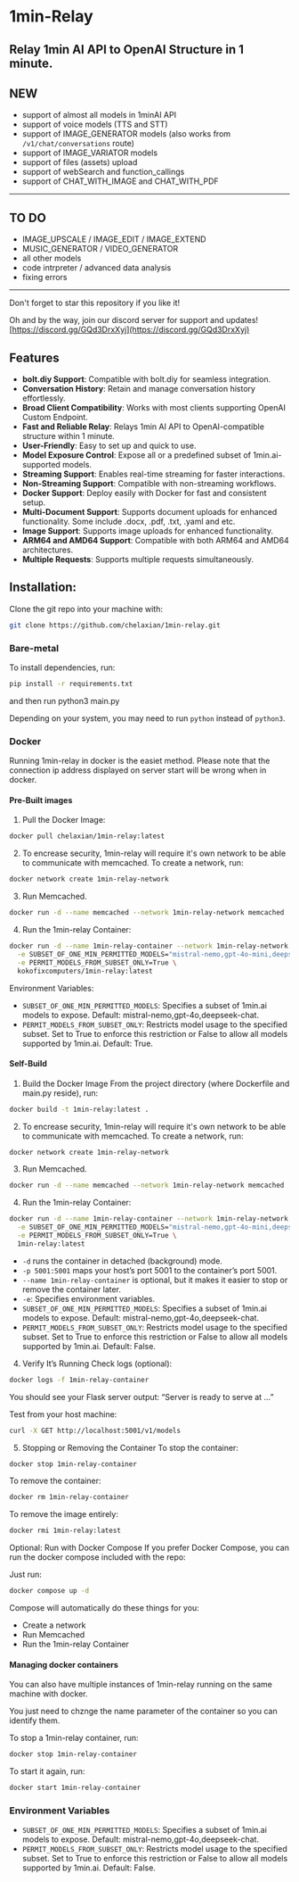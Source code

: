 # 1min-Relay
Relay 1min AI API to OpenAI Structure in 1 minute.
---
## NEW

- support of almost all models in 1minAI API
- support of voice models (TTS and STT)
- support of IMAGE_GENERATOR models (also works from `/v1/chat/conversations` route)
- support of IMAGE_VARIATOR models
- support of files (assets) upload
- support of webSearch and function_callings
- support of CHAT_WITH_IMAGE and CHAT_WITH_PDF
---
## TO DO
- IMAGE_UPSCALE / IMAGE_EDIT / IMAGE_EXTEND
- MUSIC_GENERATOR / VIDEO_GENERATOR
- all other models
- code intrpreter / advanced data analysis
- fixing errors
---
Don't forget to star this repository if you like it! 

Oh and by the way, join our discord server for support and updates!
[https://discord.gg/GQd3DrxXyj](https://discord.gg/GQd3DrxXyj)

## Features
- **bolt.diy Support**: Compatible with bolt.diy for seamless integration.
- **Conversation History**: Retain and manage conversation history effortlessly.
- **Broad Client Compatibility**: Works with most clients supporting OpenAI Custom Endpoint.
- **Fast and Reliable Relay**: Relays 1min AI API to OpenAI-compatible structure within 1 minute.
- **User-Friendly**: Easy to set up and quick to use.
- **Model Exposure Control**: Expose all or a predefined subset of 1min.ai-supported models.
- **Streaming Support**: Enables real-time streaming for faster interactions.
- **Non-Streaming Support**: Compatible with non-streaming workflows.
- **Docker Support**: Deploy easily with Docker for fast and consistent setup.
- **Multi-Document Support**: Supports document uploads for enhanced functionality. Some include .docx, .pdf, .txt, .yaml and etc.
- **Image Support**: Supports image uploads for enhanced functionality.
- **ARM64 and AMD64 Support**: Compatible with both ARM64 and AMD64 architectures.
- **Multiple Requests**: Supports multiple requests simultaneously.


## Installation:

Clone the git repo into your machine with:
```bash
git clone https://github.com/chelaxian/1min-relay.git
```

### Bare-metal

To install dependencies, run:
```bash
pip install -r requirements.txt
```

and then run python3 main.py

Depending on your system, you may need to run `python` instead of `python3`.

### Docker
Running 1min-relay in docker is the easiet method. Please note that the connection ip address displayed on server start will be wrong when in docker.

#### Pre-Built images

1. Pull the Docker Image:
```bash
docker pull chelaxian/1min-relay:latest
```

2. To encrease security, 1min-relay will require it's own network to be able to communicate with memcached.
To create a network, run:
```bash
docker network create 1min-relay-network
```

3. Run Memcached.
```bash
docker run -d --name memcached --network 1min-relay-network memcached
```

4. Run the 1min-relay Container:
```bash
docker run -d --name 1min-relay-container --network 1min-relay-network -p 5001:5001 \
  -e SUBSET_OF_ONE_MIN_PERMITTED_MODELS="mistral-nemo,gpt-4o-mini,deepseek-chat" \
  -e PERMIT_MODELS_FROM_SUBSET_ONLY=True \
  kokofixcomputers/1min-relay:latest
```
Environment Variables:

- `SUBSET_OF_ONE_MIN_PERMITTED_MODELS`: Specifies a subset of 1min.ai models to expose. Default: mistral-nemo,gpt-4o,deepseek-chat.
- `PERMIT_MODELS_FROM_SUBSET_ONLY`: Restricts model usage to the specified subset. Set to True to enforce this restriction or False to allow all models supported by 1min.ai. Default: True.


#### Self-Build

1. Build the Docker Image
From the project directory (where Dockerfile and main.py reside), run:

```bash
docker build -t 1min-relay:latest .
```

2. To encrease security, 1min-relay will require it's own network to be able to communicate with memcached.
To create a network, run:
```bash
docker network create 1min-relay-network
```

3. Run Memcached.
```bash
docker run -d --name memcached --network 1min-relay-network memcached
```

4. Run the 1min-relay Container:
```bash
docker run -d --name 1min-relay-container --network 1min-relay-network -p 5001:5001 \
  -e SUBSET_OF_ONE_MIN_PERMITTED_MODELS="mistral-nemo,gpt-4o-mini,deepseek-chat" \
  -e PERMIT_MODELS_FROM_SUBSET_ONLY=True \
  1min-relay:latest
```

- `-d` runs the container in detached (background) mode.
- `-p 5001:5001` maps your host’s port 5001 to the container’s port 5001.
- `--name 1min-relay-container` is optional, but it makes it easier to stop or remove the container later.
- `-e`: Specifies environment variables.
- `SUBSET_OF_ONE_MIN_PERMITTED_MODELS`: Specifies a subset of 1min.ai models to expose. Default: mistral-nemo,gpt-4o,deepseek-chat.
- `PERMIT_MODELS_FROM_SUBSET_ONLY`: Restricts model usage to the specified subset. Set to True to enforce this restriction or False to allow all models supported by 1min.ai. Default: False.


4. Verify It’s Running
Check logs (optional):

```bash
docker logs -f 1min-relay-container
```
You should see your Flask server output: “Server is ready to serve at …”

Test from your host machine:

```bash
curl -X GET http://localhost:5001/v1/models
```

5. Stopping or Removing the Container
To stop the container:

```bash
docker stop 1min-relay-container
```

To remove the container:

```bash
docker rm 1min-relay-container
```

To remove the image entirely:

```bash
docker rmi 1min-relay:latest
```

Optional: Run with Docker Compose
If you prefer Docker Compose, you can run the docker compose included with the repo:

Just run:

```bash
docker compose up -d
```
Compose will automatically do these things for you:
- Create a network
- Run Memcached
- Run the 1min-relay Container

#### Managing docker containers
You can also have multiple instances of 1min-relay running on the same machine with docker.

You just need to chznge the name parameter of the container so you can identify them.

To stop a 1min-relay container, run:
```bash
docker stop 1min-relay-container
```
To start it again, run:
```bash
docker start 1min-relay-container
```

### Environment Variables
- `SUBSET_OF_ONE_MIN_PERMITTED_MODELS`: Specifies a subset of 1min.ai models to expose. Default: mistral-nemo,gpt-4o,deepseek-chat.
- `PERMIT_MODELS_FROM_SUBSET_ONLY`: Restricts model usage to the specified subset. Set to True to enforce this restriction or False to allow all models supported by 1min.ai. Default: False.
